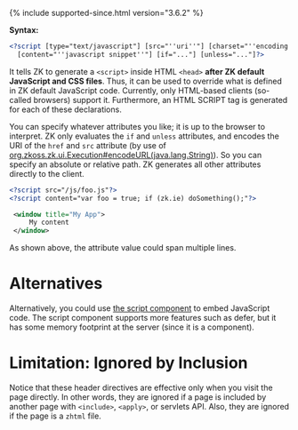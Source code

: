 {% include supported-since.html version="3.6.2" %}

**Syntax:**
```xml
<?script [type="text/javascript"] [src="''uri''"] [charset="''encoding''"]
  [content="''javascript snippet''"] [if="..."] [unless="..."]?>
```

It tells ZK to generate a `<script>` inside HTML `<head>` **after ZK default JavaScript and CSS files**. Thus, it can be
used to override what is defined in ZK default JavaScript code.
Currently, only HTML-based clients (so-called browsers) support it.
Furthermore, an HTML SCRIPT tag is generated for each of these declarations.

You can specify whatever attributes you like; it is up to the browser to
interpret. ZK only evaluates the `if` and `unless` attributes, and
encodes the URI of the `href` and `src` attribute (by use of
[org.zkoss.zk.ui.Execution#encodeURL(java.lang.String)](https://www.zkoss.org/javadoc/latest/zk/org/zkoss/zk/ui/Execution.html#encodeURL(java.lang.String))).
So you can specify an absolute or relative path. ZK generates all other
attributes directly to the client.

``` xml
<?script src="/js/foo.js"?>
<?script content="var foo = true; if (zk.ie) doSomething();"?>

 <window title="My App">
     My content
 </window>
```

As shown above, the attribute value could span multiple lines.

# Alternatives

Alternatively, you could use [the script component](/zk_component_ref/script) to embed JavaScript code. The script component supports more features
such as defer, but it has some memory footprint at the server (since it is a component).

# Limitation: Ignored by Inclusion

Notice that these header directives are effective only when you visit
the page directly. In other words, they are ignored if a page is
included by another page with `<include>`, `<apply>`, or servlets API. Also,
they are ignored if the page is a `zhtml` file.

